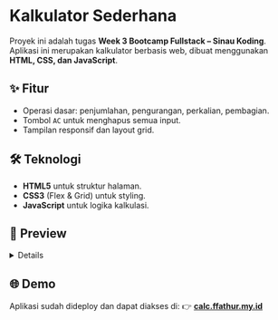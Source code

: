 # Kalkulator Sederhana

Proyek ini adalah tugas **Week 3 Bootcamp Fullstack – Sinau Koding**.
Aplikasi ini merupakan kalkulator berbasis web, dibuat menggunakan **HTML, CSS, dan JavaScript**.

## ✨ Fitur

- Operasi dasar: penjumlahan, pengurangan, perkalian, pembagian.
- Tombol `AC` untuk menghapus semua input.
- Tampilan responsif dan layout grid.

## 🛠️ Teknologi

- **HTML5** untuk struktur halaman.
- **CSS3** (Flex & Grid) untuk styling.
- **JavaScript** untuk logika kalkulasi.

## 📸 Preview

<summary>
<details>

![Preview](image.png)

</details>
</summary>

## 🌐 Demo

Aplikasi sudah dideploy dan dapat diakses di:
👉 **[calc.ffathur.my.id](https://calc.ffathur.my.id)**
